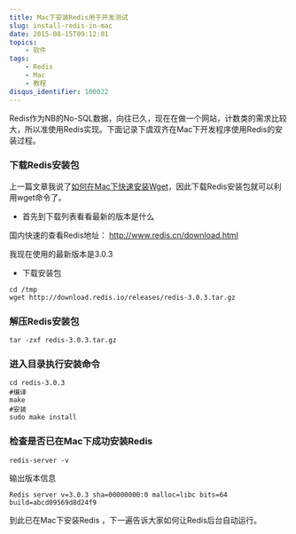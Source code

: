 ```yaml
---
title: Mac下安装Redis用于开发测试
slug: install-redis-in-mac
date: 2015-08-15T09:12:01
topics:
    - 软件
tags:
    - Redis
    - Mac
    - 教程
disqus_identifier: 100022
---
```


Redis作为NB的No-SQL数据，向往已久，现在在做一个网站，计数类的需求比较大，所以准使用Redis实现。下面记录下虞双齐在Mac下开发程序使用Redis的安装过程。

### 下载Redis安装包
上一篇文章我说了[如何在Mac下快速安装Wget](/2015081501.html)，因此下载Redis安装包就可以利用wget命令了。

+ 首先到下载列表看看最新的版本是什么

 国内快速的查看Redis地址： http://www.redis.cn/download.html

 我现在使用的最新版本是3.0.3

+ 下载安装包

```
cd /tmp
wget http://download.redis.io/releases/redis-3.0.3.tar.gz
```

### 解压Redis安装包
```
tar -zxf redis-3.0.3.tar.gz
```

### 进入目录执行安装命令
```
cd redis-3.0.3
#编译
make
#安装
sudo make install
```

### 检查是否已在Mac下成功安装Redis
```
redis-server -v
```
输出版本信息
```
Redis server v=3.0.3 sha=00000000:0 malloc=libc bits=64 build=abcd09569d8d24f9
```

到此已在Mac下安装Redis ，下一遍告诉大家如何让Redis后台自动运行。
